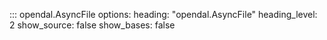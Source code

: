 ::: opendal.AsyncFile
    options:
      heading: "opendal.AsyncFile"
      heading_level: 2
      show_source: false
      show_bases: false
